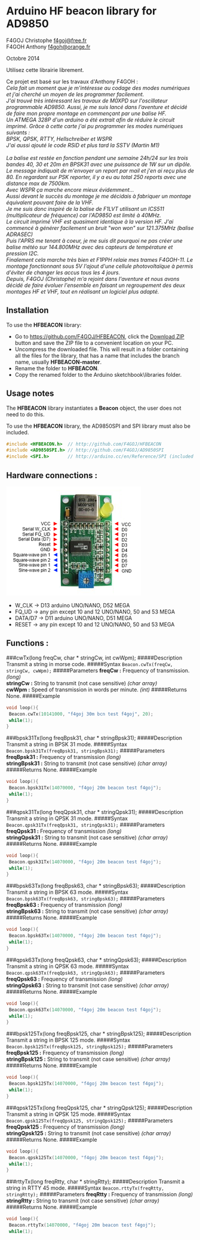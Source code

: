 # Arduino HF beacon library for AD9850 #
F4GOJ Christophe f4goj@free.fr<br>
F4GOH Anthony f4goh@orange.fr

Octobre 2014

Utilisez cette librairie librement.

Ce projet est basé sur les travaux d'Anthony F4GOH :<br>
*Cela fait un moment que je m'intéresse au codage des modes numériques et j'ai cherché un moyen de les programmer facilement.<br>
J'ai trouvé très intéressant les travaux de M0XPD sur l'oscillateur programmable AD9850. Aussi, je me suis lancé dans l'aventure et décidé de faire mon propre montage en commençant par une balise HF.<br>
Un ATMEGA 328P d'un arduino a été extrait afin de réduire le circuit imprimé. Grâce à cette carte j'ai pu programmer les modes numériques suivants :<br>
BPSK, QPSK, RTTY, Hellschreiber et WSPR<br>
J'ai aussi ajouté le code RSiD et plus tard la SSTV (Martin M1)<br><br>
La balise est restée en fonction pendant une semaine 24h/24 sur les trois bandes 40, 30 et 20m en BPSK31 avec une puissance de 1W sur un dipôle.<br>
Le message indiquait de m'envoyer un report par mail et j'en ai reçu plus de 80. En regardant sur PSK reporter, il y a eu au total 250 reports avec une distance max de 7500km.<br>
Avec WSPR ça marche encore mieux évidemment...<br>
Aussi devant le succès du montage je me décidais à fabriquer un montage équivalent pouvant faire de la VHF.<br>
Je me suis donc inspiré de la balise de F1LVT utilisant un ICS511 (multiplicateur de fréquence) car l'AD9850 est limité à 40MHz.<br>
Le circuit imprimé VHF est quasiment identique à la version HF. J'ai commencé à générer facilement un bruit "won won" sur 121.375MHz (balise ADRASEC)<br>
Puis l'APRS me tenant à coeur, je me suis dit pourquoi ne pas créer une balise météo sur 144.800MHz avec des capteurs de température et pression I2C.<br>
Finalement cela marche très bien et F1PPH relaie mes trames F4GOH-11. Le montage fonctionnant sous 5V l'ajout d'une cellule photovoltaïque à permis d'éviter de changer les accus tous les 4 jours.<br>
Depuis, F4GOJ (Christophe) m'a rejoint dans l'aventure et nous avons décidé de faire évoluer l'ensemble en faisant un regroupement des deux montages HF et VHF, tout en réalisant un logiciel plus adapté.*<br>

## Installation ##
To use the **HFBEACON** library:  
- Go to https://github.com/F4GOJ/HFBEACON, click the [Download ZIP](https://github.com/F4GOJ/HFBEACON/archive/master.zip) button and save the ZIP file to a convenient location on your PC.
- Uncompress the downloaded file.  This will result in a folder containing all the files for the library, that has a name that includes the branch name, usually **HFBEACON-master**.
- Rename the folder to  **HFBEACON**.
- Copy the renamed folder to the Arduino sketchbook\libraries folder.


## Usage notes ##

The **HFBEACON** library instantiates a **Beacon** object, the user does not need to do this.

To use the **HFBEACON** library, the AD9850SPI and SPI library must also be included.


```c++
#include <HFBEACON.h>  // http://github.com/F4GOJ/HFBEACON
#include <AD9850SPI.h> // http://github.com/F4GOJ/AD9850SPI
#include <SPI.h>       // http://arduino.cc/en/Reference/SPI (included with Arduino IDE)
```
## Hardware connections : ##

![ad9850](https://raw.githubusercontent.com/F4GOJ/AD9850SPI/master/images/AD9850.png)

- W_CLK -> D13 arduino UNO/NANO, D52 MEGA
- FQ_UD -> any pin except 10 and 12 UNO/NANO, 50 and 53 MEGA
- DATA/D7 -> D11 arduino UNO/NANO, D51 MEGA
- RESET -> any pin except 10 and 12 UNO/NANO, 50 and 53 MEGA

## Functions : ##

###cwTx(long freqCw, char * stringCw, int cwWpm);
#####Description
Transmit a string in morse code.
#####Syntax
`Beacon.cwTx(freqCw, stringCw, cwWpm);`
#####Parameters
**freqCw :** Frequency of transmission. *(long)*<br>
**stringCw :** String to transmit (not case sensitive) *(char array)*<br>
**cwWpm :** Speed of transmission in words per minute.  *(int)*
#####Returns
None.
#####Example
```c++
void loop(){
 Beacon.cwTx(10141000, "f4goj 30m bcn test f4goj", 20);
 while(1);
}
```
###bpsk31Tx(long freqBpsk31, char * stringBpsk31);
#####Description
Transmit a string in BPSK 31 mode.
#####Syntax
`Beacon.bpsk31Tx(freqBpsk31, stringBpsk31);`
#####Parameters
**freqBpsk31 :** Frequency of transmission *(long)*<br>
**stringBpsk31 :** String to transmit (not case sensitive) *(char array)*
#####Returns
None.
#####Example
```c++
void loop(){
 Beacon.bpsk31Tx(14070000, "f4goj 20m beacon test f4goj");
 while(1);
}
```
###qpsk31Tx(long freqQpsk31, char * stringQpsk31);
#####Description
Transmit a string in QPSK 31 mode.
#####Syntax
`Beacon.qpsk31Tx(freqQpsk31, stringQpsk31);`
#####Parameters
**freqQpsk31 :** Frequency of transmission *(long)*<br>
**stringQpsk31 :** String to transmit (not case sensitive) *(char array)*
#####Returns
None.
#####Example
```c++
void loop(){
 Beacon.qpsk31Tx(14070000, "f4goj 20m beacon test f4goj");
 while(1);
}
```
###bpsk63Tx(long freqBpsk63, char * stringBpsk63);
#####Description
Transmit a string in BPSK 63 mode.
#####Syntax
`Beacon.bpsk63Tx(freqBpsk63, stringBpsk63);`
#####Parameters
**freqBpsk63 :** Frequency of transmission *(long)*<br>
**stringBpsk63 :** String to transmit (not case sensitive) *(char array)*
#####Returns
None.
#####Example
```c++
void loop(){
 Beacon.bpsk63Tx(14070000, "f4goj 20m beacon test f4goj");
 while(1);
}
```
###qpsk63Tx(long freqQpsk63, char * stringQpsk63);
#####Description
Transmit a string in QPSK 63 mode.
#####Syntax
`Beacon.qpsk63Tx(freqQpsk63, stringQpsk63);`
#####Parameters
**freqQpsk63 :** Frequency of transmission *(long)*<br>
**stringQpsk63 :** String to transmit (not case sensitive) *(char array)*
#####Returns
None.
#####Example
```c++
void loop(){
 Beacon.qpsk63Tx(14070000, "f4goj 20m beacon test f4goj");
 while(1);
}
```
###bpsk125Tx(long freqBpsk125, char * stringBpsk125);
#####Description
Transmit a string in BPSK 125 mode.
#####Syntax
`Beacon.bpsk125Tx(freqBpsk125, stringBpsk125);`
#####Parameters
**freqBpsk125 :** Frequency of transmission *(long)*<br>
**stringBpsk125 :** String to transmit (not case sensitive) *(char array)*
#####Returns
None.
#####Example
```c++
void loop(){
 Beacon.bpsk125Tx(14070000, "f4goj 20m beacon test f4goj");
 while(1);
}
```
###qpsk125Tx(long freqQpsk125, char * stringQpsk125);
#####Description
Transmit a string in QPSK 125 mode.
#####Syntax
`Beacon.qpsk125Tx(freqQpsk125, stringQpsk125);`
#####Parameters
**freqQpsk125 :** Frequency of transmission *(long)*<br>
**stringQpsk125 :** String to transmit (not case sensitive) *(char array)*
#####Returns
None.
#####Example
```c++
void loop(){
 Beacon.qpsk125Tx(14070000, "f4goj 20m beacon test f4goj");
 while(1);
}
```
###rttyTx(long freqRtty, char * stringRtty);
#####Description
Transmit a string in RTTY 45 mode.
#####Syntax
`Beacon.rttyTx(freqRtty, stringRtty);`
#####Parameters
**freqRtty :** Frequency of transmission *(long)*<br>
**stringRtty :** String to transmit (not case sensitive) *(char array)*
#####Returns
None.
#####Example
```c++
void loop(){
 Beacon.rttyTx(14070000, "f4goj 20m beacon test f4goj");
 while(1);
```

